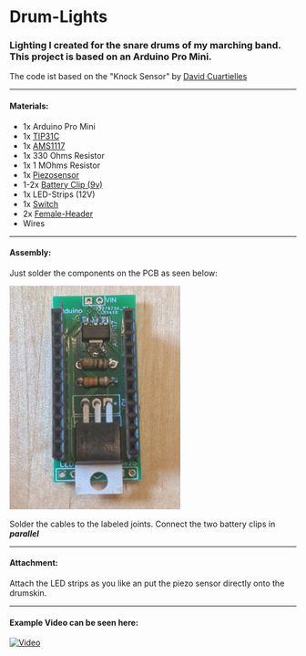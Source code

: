 # Drum-Lights
### Lighting I created for the snare drums of my marching band. This project is based on an Arduino Pro Mini.

The code ist based on the "Knock Sensor" by [David Cuartielles]( http://www.0j0.org)

---

#### Materials:
+ 1x Arduino Pro Mini
+ 1x [TIP31C](https://www.aliexpress.com/item/32867885100.html)
+ 1x [AMS1117](https://www.aliexpress.com/item/32841014007.html)
+ 1x 330 Ohms Resistor
+ 1x 1 MOhms Resistor
+ 1x [Piezosensor](https://www.aliexpress.com/item/4000136372824.html)
+ 1-2x [Battery Clip (9v)](https://www.aliexpress.com/item/32669237543.html)
+ 1x LED-Strips (12V)
+ 1x [Switch](https://www.aliexpress.com/item/33049889159.html)
+ 2x [Female-Header](https://www.aliexpress.com/item/32724478308.html)
+ Wires

---

#### Assembly:
Just solder the components on the PCB as seen below:

<img src="https://github.com/djredoo/Drum-Lights/blob/master/Drum-Lights-Assembled.jpeg" width="300">

Solder the cables to the labeled joints. Connect the two battery clips in **_parallel_**

---

#### Attachment:

Attach the LED strips as you like an put the piezo sensor directly onto the drumskin.

---

#### Example Video can be seen here:

[![Video](http://img.youtube.com/vi/ddve5y-lykA/0.jpg)](http://www.youtube.com/watch?v=ddve5y-lykA)
